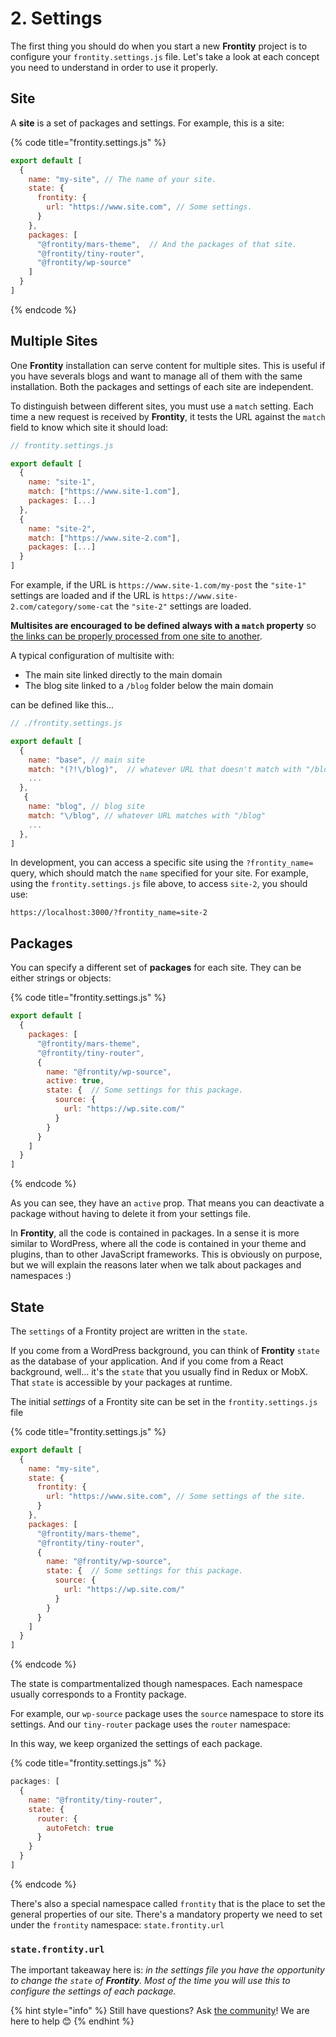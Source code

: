 # 2. Settings

The first thing you should do when you start a new **Frontity** project is to configure your `frontity.settings.js` file. Let's take a look at each concept you need to understand in order to use it properly.

## Site

A **site** is a set of packages and settings. For example, this is a site:

{% code title="frontity.settings.js" %}
```javascript
export default [
  {
    name: "my-site", // The name of your site.
    state: {
      frontity: {
        url: "https://www.site.com", // Some settings.
      }
    },
    packages: [
      "@frontity/mars-theme",  // And the packages of that site.
      "@frontity/tiny-router",
      "@frontity/wp-source"
    ]
  }
]
```
{% endcode %}

## Multiple Sites

One **Frontity** installation can serve content for multiple sites. This is useful if you have severals blogs and want to manage all of them with the same installation. Both the packages and settings of each site are independent.

To distinguish between different sites, you must use a `match` setting. Each time a new request is received by **Frontity**, it tests the URL against the `match` field to know which site it should load:

```javascript
// frontity.settings.js

export default [
  {
    name: "site-1",
    match: ["https://www.site-1.com"],
    packages: [...]
  },
  {
    name: "site-2",
    match: ["https://www.site-2.com"],
    packages: [...]
  }
]
```

For example, if the URL is `https://www.site-1.com/my-post` the `"site-1"` settings are loaded and if the URL is `https://www.site-2.com/category/some-cat` the `"site-2"` settings are loaded.

**Multisites are encouraged to be defined always with a `match` property** so [the links can be properly processed from one site to another](https://github.com/frontity/frontity/pull/625#pullrequestreview-550228515). 

A typical configuration of multisite with:
-  The main site linked directly to the main domain 
-  The blog site linked to a `/blog` folder below the main domain 

can be defined like this...

```js
// ./frontity.settings.js

export default [
  {
    name: "base", // main site
    match: "(?!\/blog)",  // whatever URL that doesn't match with "/blog" 
    ... 
  },
   {
    name: "blog", // blog site
    match: "\/blog", // whatever URL matches with "/blog" 
    ... 
  },
]
```

In development, you can access a specific site using the `?frontity_name=` query, which should match the `name` specified for your site. For example, using the `frontity.settings.js` file above, to access `site-2`, you should use:

```text
https://localhost:3000/?frontity_name=site-2
```

## Packages

You can specify a different set of **packages** for each site. They can be either strings or objects:

{% code title="frontity.settings.js" %}
```javascript
export default [
  {
    packages: [
      "@frontity/mars-theme",
      "@frontity/tiny-router",
      {
        name: "@frontity/wp-source",
        active: true,
        state: {  // Some settings for this package.
          source: {
            url: "https://wp.site.com/"
          }
        }
      }
    ]
  }
]
```
{% endcode %}

As you can see, they have an `active` prop. That means you can deactivate a package without having to delete it from your settings file.

In **Frontity**, all the code is contained in packages. In a sense it is more similar to WordPress, where all the code is contained in your theme and plugins, than to other JavaScript frameworks. This is obviously on purpose, but we will explain the reasons later when we talk about packages and namespaces :\)

## State

The `settings` of a Frontity project are written in the `state`.

If you come from a WordPress background, you can think of **Frontity** `state` as the database of your application. And if you come from a React background, well... it's the `state` that you usually find in Redux or MobX. That `state` is accessible by your packages at runtime.

The initial _settings_ of a Frontity site can be set in the `frontity.settings.js` file

{% code title="frontity.settings.js" %}
```javascript
export default [
  {
    name: "my-site",
    state: {
      frontity: {
        url: "https://www.site.com", // Some settings of the site.
      }
    },
    packages: [
      "@frontity/mars-theme",
      "@frontity/tiny-router",
      {
        name: "@frontity/wp-source",
        state: {  // Some settings for this package.
          source: {
            url: "https://wp.site.com/"
          }
        }
      }
    ]
  }
]
```
{% endcode %}

The state is compartmentalized though namespaces. Each namespace usually corresponds to a Frontity package.

For example, our `wp-source` package uses the `source` namespace to store its settings. And our `tiny-router` package uses the `router` namespace:

In this way, we keep organized the settings of each package.

{% code title="frontity.settings.js" %}
```javascript
packages: [
  {
    name: "@frontity/tiny-router",
    state: {
      router: {
        autoFetch: true
      }
    }
  }
]
```
{% endcode %}

There's also a special namespace called `frontity` that is the place to set the general properties of our site. There's a mandatory property we need to set under the `frontity` namespace: `state.frontity.url`

### `state.frontity.url`

The important takeaway here is: _in the settings file you have the opportunity to change the `state` of **Frontity**. Most of the time you will use this to configure the settings of each package._

{% hint style="info" %}
Still have questions? Ask [the community](https://community.frontity.org/)! We are here to help 😊
{% endhint %}

